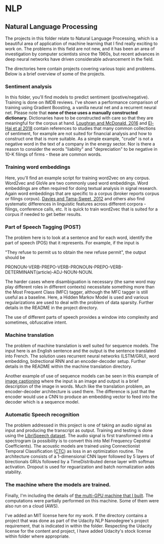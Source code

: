 # NLP
## Natural Language Processing

The projects in this folder relate to Natural Language Processing,
which is a beautiful area of application of machine learning that I
find really exciting to work on.  The problems in this field are not
new, and it has been an area of investigation by computer scientists
since the 1960s, but recent advances in deep neural networks have
driven considerable advancement in the field.

The directories here contain projects covering various topic and
problems.  Below is a brief overview of some of the projects.

### Sentiment analysis

In this folder, you'll find models to predict sentiment
(postive/negative). Training is done on IMDB reviews.  I've shown a
performance comparison of training using Gradient Boosting, a vanilla
neural net and a recurrent neural net.  Please note that **none of
these uses a manually constructed dictionary.** Dictionaries have to
be constructed with care so that they are meaningful for the corpus at
hand.  [Loughran and McDonald,
2016](https://onlinelibrary.wiley.com/doi/abs/10.1111/1475-679X.12123)
and [El-Haj et al
2018](https://www.smurfitschool.ie/media/businessschool/profileimages/docs/generalpdfs/01%20-%20Stephen%20Young%20Conference%20Paper.pdf)
contain references to studies that many common collections of
sentiment, for example are not suited for financial analysis and how
to construct one that is more suitable.  As a simple example, "crude"
is not a negative word in the text of a company in the energy sector.
Nor is there a reason to consider the words "liability" and
"depreciation" to be negative in 10-K filings of firms - these are
common words.

### Training word embeddings

Here, you'll find an example script for training word2vec on any
corpus.  Word2vec and GloVe are two commonly used word embeddings.
Word embeddings are often required for doing textual analysis in
signal research.  Again word embeddings that are specific to a corpus
(broker reports corpus or filings corpus). [Davies and Tama-Sweet,
2012](https://onlinelibrary.wiley.com/doi/abs/10.1111/j.1911-3846.2011.01125.x)
and others also find systematic differences in linguistic features
across different corpora - filings, conference calls, etc.  It is
quick to train word2vec that is suited for a corpus if needed to get
better results.


### Part of Speech Tagging (POST)

The problem here is to look at a sentence and for each word, identify
the part of speech (POS) that it represents.  For example, if the
input is

"They refuse to permit us to obtain the new refuse permit", the output should be

PRONOUN-VERB-PREPO-VERB-PRONOUN-PREPO-VERB-DETERMINANT(article)-ADJ-NOUN-NOUN.

The harder cases where disambiguation is necessary (the same word may
play different roles in different contexts) necessitate something more
than the Most Frequent Class (MFC) tagger, although the MFC tagger is
still useful as a baseline.  Here, a Hidden Markov Model is used and
various regularizations are used to deal with the problem of data
sparsity. Further details in the README in the project directory.

The use of different parts of speech provides a window into complexity
and sometimes, obfuscative intent.

### Machine translation

The problem of machine translation is well suited for sequence models.
The input here is an English sentence and the output is the sentence
translated into French.  The solution uses recurrent neural networks
(LSTM/GRU), word embedding, bidrectional RNN and an encoder-decoder
setup.  Further details in the README within the machine translation
directory.

Another example of use of sequence models can be seen in this example
of [image
captioning](https://github.com/gotamist/vision/tree/master/image_captioning)
where the input is an image and output is a brief description of the
image in words.  Much like the translation problem, an encoder-decoder
architecture is used there.  The difference is just that the encoder
would use a CNN to produce an embedding vector to feed into the
decoder which is a sequence model.

### Automatic Speech recognition

The problem addressed in this project is one of taking an audio signal
as input and producing the transcript as output. Training and testing
is done using the [LibriSpeech
dataset](http://www.openslr.org/12/). The audio signal is first
transformed into a spectrogram (a possibility is to convert this into
Mel Frequency Cepstral Coefficients).  The acoustic models are trained
using Connectionist Temporal Classification
([CTC](http://www.cs.toronto.edu/~graves/icml_2006.pdf)) as loss in an
optimization routine. The architecture consists of a 1-dimensional CNN
layer followed by 5 layers of birectionals GRUs followed by a
TimeDistributed dense layer with softmax activation.  Dropout is used
for reguarization and batch normalization adds stability.

### The machine where the models are trained. 

Finally, I'm including the details of [the multi-GPU machine that I
built](https://github.com/gotamist/other_machine_learning/tree/master/deep-learning-machine). The
computations were partially performed on this machine. Some of them
were also run on a cloud (AWS).

I've added an MIT license here for my work.  If the directory contains
a project that was done as part of the Udacity NLP Nanodegree's
project requirement, that is indicated in within the
folder. Respecting the Udacity license for the content and project, I
have added Udacity's stock license within folder where appropriate.
